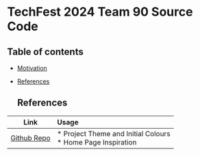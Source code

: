 # TechFest 2024 Team 90 Source Code

 ## Table of contents

- [Motivation](#motivation)
- [References](#references)







  ## References

  



|         Link                |             Usage     | 
| :----------------------------: |  :---------------------------------------| 
|     [Github Repo](https://github.com/adrianhajdin/project_hoobank)        | * Project Theme and Initial Colours <br/> * Home Page Inspiration |
